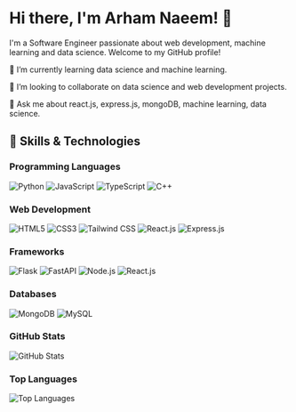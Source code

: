 # Hi there, I'm Arham Naeem! 👋
  
I'm a Software Engineer passionate about web development, machine learning and data science. Welcome to my GitHub profile!
  
🌱 I’m currently learning data science and machine learning.

👯 I’m looking to collaborate on data science and web development projects.

💬 Ask me about react.js, express.js, mongoDB, machine learning, data science.

## 🚀 Skills & Technologies

### Programming Languages
![Python](https://img.shields.io/badge/-Python-3776AB?style=flat-square&logo=python&logoColor=white)
![JavaScript](https://img.shields.io/badge/-JavaScript-F7DF1E?style=flat-square&logo=javascript&logoColor=black)
![TypeScript](https://img.shields.io/badge/-TypeScript-3178C6?style=flat-square&logo=typescript&logoColor=white)
![C++](https://img.shields.io/badge/-C++-00599C?style=flat-square&logo=c%2B%2B&logoColor=white)

### Web Development
![HTML5](https://img.shields.io/badge/-HTML5-E34F26?style=flat-square&logo=html5&logoColor=white)
![CSS3](https://img.shields.io/badge/-CSS3-1572B6?style=flat-square&logo=css3&logoColor=white)
![Tailwind CSS](https://img.shields.io/badge/-Tailwind_CSS-38B2AC?style=flat-square&logo=tailwind-css&logoColor=white)
![React.js](https://img.shields.io/badge/-React.js-61DAFB?style=flat-square&logo=react&logoColor=white)
![Express.js](https://img.shields.io/badge/-Express.js-000000?style=flat-square&logo=express&logoColor=white)

### Frameworks
![Flask](https://img.shields.io/badge/-Flask-000000?style=flat-square&logo=flask&logoColor=white)
![FastAPI](https://img.shields.io/badge/-FastAPI-009688?style=flat-square&logo=fastapi&logoColor=white)
![Node.js](https://img.shields.io/badge/-Node.js-339933?style=flat-square&logo=node.js&logoColor=white)
![React.js](https://img.shields.io/badge/-React.js-61DAFB?style=flat-square&logo=react&logoColor=white)

### Databases
![MongoDB](https://img.shields.io/badge/-MongoDB-47A248?style=flat-square&logo=mongodb&logoColor=white)
![MySQL](https://img.shields.io/badge/-MySQL-4479A1?style=flat-square&logo=mysql&logoColor=white)

<!-- GitHub Stats -->
### GitHub Stats
![GitHub Stats](https://github-readme-stats.vercel.app/api?username=ArhamNaeem&show_icons=true&theme=radical)


### Top Languages
![Top Languages](https://github-readme-stats.vercel.app/api/top-langs/?username=ArhamNaeem&layout=compact&theme=radical)

<!---
ArhamNaeem/ArhamNaeem is a ✨ special ✨ repository because its `README.md` (this file) appears on your GitHub profile.
You can click the Preview link to take a look at your changes.
--->
